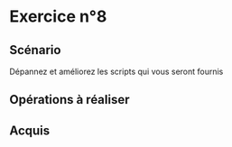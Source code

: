 # Exercice n°8

## Scénario

Dépannez et améliorez les scripts qui vous seront fournis

## Opérations à réaliser

## Acquis
